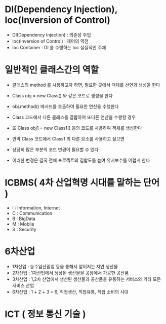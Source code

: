 # DI(Dependency Injection), Ioc(Inversion of Control)
* DI(Dependency Injection) : 의존성 주입
* Ioc(Inversion of Control) : 제어의 역전
* Ioc Container : DI 를 수행하는 Ioc 실질적인 주체

# 일반적인 클래스간의 역할
* 클래스의 method 를 사용하고자 하면, 필요한 곳에서 객체를 선언과 생성을 한다
* Class obj = new Class() 와 같은 코드로 생성을 한다
* obj.method() 메서드를 호출하여 필요한 연산을 수행한다

* Class 코드에서 다른 클래스를 결합하여 또다른 연산을 수행할 경우
* 또 Class obj1 = new Class1() 등의 코드를 사용하여 객체를 생성한다
* 만약 Class 코드에서 Class1 의 다른 요소를 사용하고 싶으면
* 상당히 많은 부분의 코드 변경이 필요할 수 있다
* 이러한 변경은 결국 전체 프로젝트의 결합도를 높여 유지보수를 어렵게 한다

# ICBMS( 4차 산업혁명 시대를 말하는 단어 )
* I : Information, Internet
* C : Communication
* B : BigData
* M : Mobile
* S : Security

# 6차산업
* 1차산업 : 농수임산립업 등을 통해서 얻어지는 자연 생산물
* 2차산업 : 1차산업에서 생상된 생산물을 공장에서 가공한 공산품
* 3차산업 : 1,2차 산업에서 생산된 생산물과 공산품을 유통하는 서비스와 기타 모든 서비스 산업
* 6차산업 : 1 + 2 + 3 = 6, 직접생산, 직접유통, 직접 소비의 시대

# ICT ( 정보 통신 기술 )